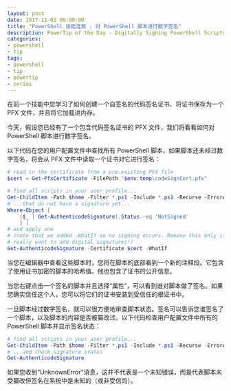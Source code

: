 ```yaml
---
layout: post
date: 2017-11-02 00:00:00
title: "PowerShell 技能连载 - 对 PowerShell 脚本进行数字签名"
description: PowerTip of the Day - Digitally Signing PowerShell Scripts
categories:
- powershell
- tip
tags:
- powershell
- tip
- powertip
- series
---
```

在前一个技能中您学习了如何创建一个自签名的代码签名证书、将证书保存为一个 PFX 文件，并且将它加载进内存。

今天，假设您已经有了一个包含代码签名证书的 PFX 文件，我们将看看如何对 PowerShell 脚本进行数字签名。

以下代码在您的用户配置文件中查找所有 PowerShell 脚本，如果脚本还未经过数字签名，将会从 PFX 文件中读取一个证书对它进行签名：

```powershell
# read in the certificate from a pre-existing PFX file
$cert = Get-PfxCertificate -FilePath "$env:temp\codeSignCert.pfx"

# find all scripts in your user profile...
Get-ChildItem -Path $home -Filter *.ps1 -Include *.ps1 -Recurse -ErrorAction SilentlyContinue |
# ...that do not have a signature yet...
Where-Object {
    ($_ | Get-AuthenticodeSignature).Status -eq 'NotSigned'
    } |
# and apply one
# (note that we added -WhatIf so no signing occurs. Remove this only if you
# really want to add digital signatures!)
Set-AuthenticodeSignature -Certificate $cert -WhatIf
```

当您在编辑器中查看这些脚本时，您将在脚本的底部看到一个新的注释段。它包含了使用证书加密的脚本的哈希值。他也包含了证书的公开信息。

当您右键点击一个签名的脚本并且选择“属性”，可以看到谁对脚本做了签名。如果您确实信任这个人，您可以将它们的证书安装到受信任的根证书中。

一旦脚本经过数字签名，就可以很方便地审查脚本状态。签名可以告诉您谁签名了一个脚本，以及脚本的内容是否被纂改过。以下代码检查用户配置文件中所有的 PowerShell 脚本并显示签名状态：

```powershell
# find all scripts in your user profile...
Get-ChildItem -Path $home -Filter *.ps1 -Include *.ps1 -Recurse -ErrorAction SilentlyContinue |
# ...and check signature status
Get-AuthenticodeSignature
```

如果您收到“UnknownError”消息，这并不代表是一个未知错误，而是代表脚本未受纂改但签名在系统中是未知的（或非受信的）。

<!--本文国际来源：[Digitally Signing PowerShell Scripts](http://community.idera.com/powershell/powertips/b/tips/posts/digitally-signing-powershellscripts)-->
